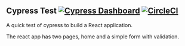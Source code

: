 ## Cypress Test [![Cypress Dashboard](https://img.shields.io/badge/cypress-dashboard-brightgreen.svg)](https://dashboard.cypress.io/#/projects/3qdyi5/runs) [![CircleCI](https://circleci.com/gh/ConfuddledPenguin/cypress-test/tree/master.svg?style=svg)](https://circleci.com/gh/ConfuddledPenguin/cypress-test/tree/master)

A quick test of cypress to build a React application.

The react app has two pages, home and a simple form with validation.